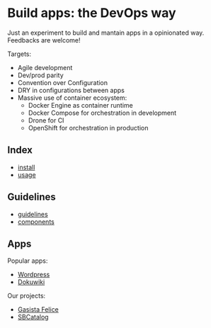 # Build apps:  the DevOps way

Just an experiment to build and mantain apps in a opinionated way.  Feedbacks are welcome!

Targets:
* Agile development
* Dev/prod parity
* Convention over Configuration
* DRY in configurations between apps
* Massive use of container ecosystem:
  * Docker Engine as container runtime
  * Docker Compose for orchestration in development
  * Drone for CI
  * OpenShift for orchestration in production

## Index

* [install](docs/install.md)
* [usage](docs/usage.md)

## Guidelines

* [guidelines](docs/guidelines.md)
* [components](docs/components.md)

## Apps

Popular apps:
* [Wordpress](https://github.com/kobe25/wordpress/)
* [Dokuwiki](https://github.com/kobe25/dokuwiki/)

Our projects:
* [Gasista Felice](https://github.com/befair/gasistafelice/)
* [SBCatalog](https://github.com/befair/sbcatalog/)
